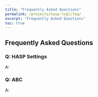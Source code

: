 ```yaml
---
title: "Frequently Asked Questions"
permalink: /projects/hasp-lvgl/faq/
excerpt: "Frequently Asked Questions"
toc: true
---
```


## Frequently Asked Questions

### Q: HASP Settings

A:

### Q: ABC

A:
